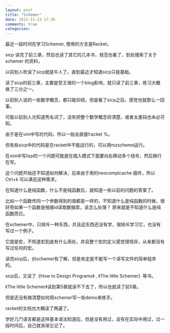 ```yaml
---
layout: post
title: "Schemer"
date: 2012-11-23 17:36
comments: true
categories:
---
```


最近一段时间在学习Schemer, 使用的方言是Racket。

sicp 读完了前三章，然后也读了其它的几本书，规范也看了，到处搜索了关于schemer 的资料，

以前别人吹读了sicp就是牛人了。直到最近才知道sicp只是基础。

读了sicp的前三章，主要是受王垠的一个blog影响，就只读了前三章，练习大概做了三分之一。

以前别人说的一些数学概念，都只能仰视，但是看了sicp之后，感觉也就那么一回事。

可能以前别人光知道秀名词了，没有把整个数学概念将清楚，或者太愚钝也未必可知。

由于是在vim中写的代码，所以一般会直接!racket %。

但有些sicp中的代码是在racket中不能运行的，可以用mzscheme运行。

在vim中写lisp的一个问题可能是在插入模式下面要向右移动多个括号，然后换行在写。

这个问题开始还不知道如何解决，后来由于用的neocomplcache 插件，所以Ctrl+k 可以满足这种需求。

<!-- more -->

在知道什么是纯函数，什么不是纯函数后，就知道一些以前的问题的答案了。

比如一个函数传同一个参数得到的值都是一样的，不知道什么是纯函数的时候，很好奇如果一个函数是根据id读取数据库，该怎么处理？ 原来就是不知道什么是纯函数而已。

在schemer中，只排斥一种东西，并且这东西还没有学，很排斥学习它，也没有写过一个例子。

它就是宏，不知道宏到底有什么用处，并且整个宏的定义感觉很怪异，从来都没有写过任何的宏。

读完sicp后，对schemer有了解，但是肯定是不能写一个读写文件的简单程序的。

sicp后，又读了《How to Design Programs》 , 《The little Schemer》等书。

《The little Schemer》读到第5章就读不下去了，所以也就读了前5章。

但是还没有搞清楚如何用schemer写一些demo来练手。

racket的文档也大概读了两遍了。

学好几门语言都是这样基本语法知道后，但是没有用过，没有在实际中用过，过一段时间后，自己就渐渐忘记了。
